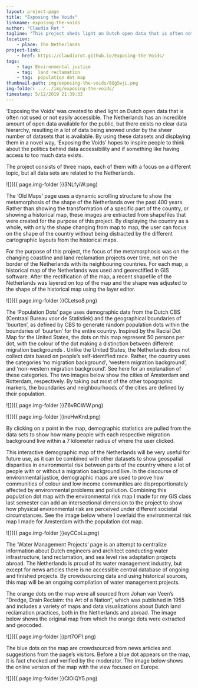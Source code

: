 ```yaml
---
layout: project-page
title: "Exposing the Voids"
linkname: exposing-the-voids
author: "Claudia Rot "
tagline: "This project sheds light on Dutch open data that is often not used or not easily accessible to open a discussion about the politics of data."
location:
    - place: The Netherlands
project-link:
    - href: https://claudiarot.github.io/Exposing-the-Voids/
tags:
    - tag: Environmental justice
    - tag:  land reclamation
    - tag:  population dot map 
thumbnail-path: img/exposing-the-voids/8QgSwjL.png
img-folder: ../../img/exposing-the-voids/
timestamp: 5/12/2019 21:39:33
---
```

‘Exposing the Voids’ was created to shed light on Dutch open data that is often not used or not easily accessible. The Netherlands has an incredible amount of open data available for the public, but there exists no clear data hierarchy, resulting in a lot of data being snowed under by the sheer number of datasets that is available. 
By using these datasets and displaying them in a novel way, ‘Exposing the Voids’ hopes to inspire people to think about the politics behind data accessibility and if something like having access to too much data exists. 

The project consists of three maps, each of them with a focus on a different topic, but all data sets are related to the Netherlands. 

![]({{ page.img-folder }}3NLfyiW.png)

The ‘Old Maps’ page uses a dynamic scrolling structure to show the metamorphosis of the shape of the Netherlands over the past 400 years. Rather than showing the transformation of a specific part of the country, or showing a historical map, these images are extracted from shapefiles that were created for the purpose of this project. By displaying the country as a whole, with only the shape changing from map to map, the user can focus on the shape of the country without being distracted by the different cartographic layouts from the historical maps. 

For the purpose of this project, the focus of the metamorphosis was on the changing coastline and land reclamation projects over time, not on the border of the Netherlands with its neighbouring countries. For each map, a historical map of the Netherlands was used and georectified in GIS software. After the rectification of the map, a recent shapefile of the Netherlands was layered on top of the map and the shape was adjusted to the shape of the historical map using the layer editor. 

![]({{ page.img-folder }}CLetso8.png)

The ‘Population Dots’ page uses demographic data from the Dutch CBS (Centraal Bureau voor de Statistiek) and the geographical boundaries of ‘buurten’, as defined by CBS to generate random population dots within the boundaries of ‘buurten’ for the entire country. Inspired by the Racial Dot Map for the United States, the dots on this map represent 50 persons per dot, with the colour of the dot making a distinction between different migration backgrounds . Unlike the United States, the Netherlands does not collect data based on people’s self-identified race. Rather, the country uses the categories ‘no migration background’, ‘western migration background’, and ‘non-western migration background’. See here for an explanation of these categories. The two images below show the cities of Amsterdam and Rotterdam, respectively. By taking out most of the other topographic markers, the boundaries and neighbourhoods of the cities are defined by their population. 

![]({{ page.img-folder }}Z6vRCWW.png)

![]({{ page.img-folder }}neHwKnd.png)

By clicking on a point in the map, demographic statistics are pulled from the data sets to show how many people with each respective migration background live within a 7 kilometer radius of where the user clicked. 

This interactive demographic map of the Netherlands will be very useful for future use, as it can be combined with other datasets to show geospatial disparities in environmental risk between parts of the country where a lot of people with or without a migration background live. In the discourse of environmental justice, demographic maps are used to prove how communities of colour and low income communities are disproportionately affected by environmental problems and pollution. Combining this population dot map with the environmental risk map I made for my GIS class last semester can add an intersectional dimension to the project to show how physical environmental risk are perceived under different societal circumstances. See the image below where I overlaid the environmental risk map I made for Amsterdam with the population dot map. 

![]({{ page.img-folder }}eyCCoLu.png)

The ‘Water Management Projects’ page is an attempt to centralize information about Dutch engineers and architect conducting water infrastructure, land reclamation, and sea level rise adaptation projects abroad. The Netherlands is proud of its water management industry, but except for news articles there is no accessible central database of ongoing and finished projects. By crowdsourcing data and using historical sources, this map will be an ongoing compilation of water management projects. 

The orange dots on the map were all sourced from Johan van Veen’s “Dredge, Drain Reclaim: the Art of a Nation”, which was published in 1955 and includes a variety of maps and data visualizations about Dutch land reclamation practices, both in the Netherlands and abroad. The image below shows the original map from which the orange dots were extracted and geocoded. 

![]({{ page.img-folder }}prt7OF1.png)

The blue dots on the map are crowdsourced from news articles and suggestions from the page’s visitors. Before a blue dot appears on the map, it is fact checked and verified by the moderator. The image below shows the online version of the map with the view focused on Europe. 

![]({{ page.img-folder }}ClOiQY5.png)
